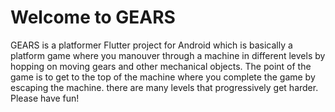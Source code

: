 # Welcome to GEARS

GEARS is a platformer Flutter project for Android which is basically a platform game where you manouver through a machine in different levels by hopping on moving gears and other mechanical objects. The point of the game is to get to the top of the machine where you complete the game by escaping the machine. there are many levels that progressively get harder. Please have fun!
